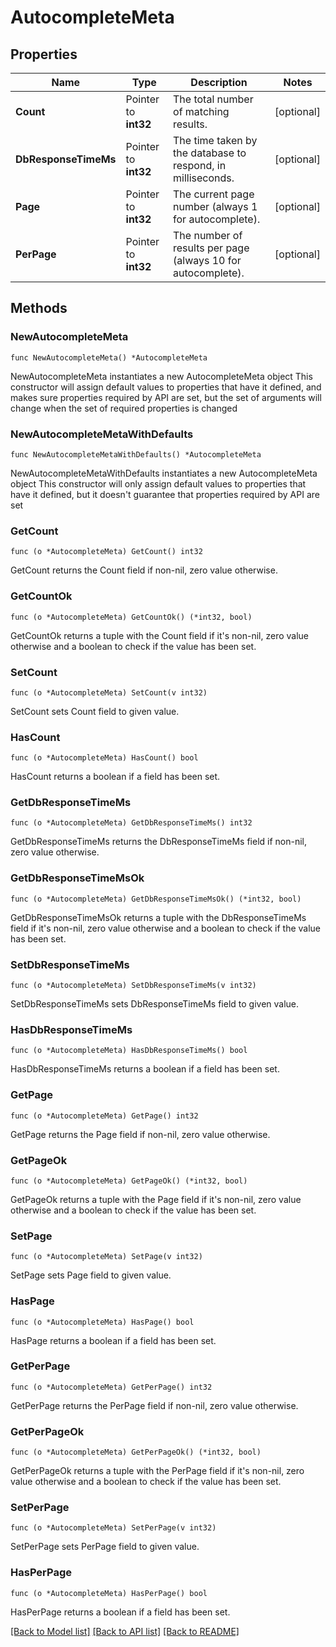 # AutocompleteMeta

## Properties

Name | Type | Description | Notes
------------ | ------------- | ------------- | -------------
**Count** | Pointer to **int32** | The total number of matching results. | [optional] 
**DbResponseTimeMs** | Pointer to **int32** | The time taken by the database to respond, in milliseconds. | [optional] 
**Page** | Pointer to **int32** | The current page number (always 1 for autocomplete). | [optional] 
**PerPage** | Pointer to **int32** | The number of results per page (always 10 for autocomplete). | [optional] 

## Methods

### NewAutocompleteMeta

`func NewAutocompleteMeta() *AutocompleteMeta`

NewAutocompleteMeta instantiates a new AutocompleteMeta object
This constructor will assign default values to properties that have it defined,
and makes sure properties required by API are set, but the set of arguments
will change when the set of required properties is changed

### NewAutocompleteMetaWithDefaults

`func NewAutocompleteMetaWithDefaults() *AutocompleteMeta`

NewAutocompleteMetaWithDefaults instantiates a new AutocompleteMeta object
This constructor will only assign default values to properties that have it defined,
but it doesn't guarantee that properties required by API are set

### GetCount

`func (o *AutocompleteMeta) GetCount() int32`

GetCount returns the Count field if non-nil, zero value otherwise.

### GetCountOk

`func (o *AutocompleteMeta) GetCountOk() (*int32, bool)`

GetCountOk returns a tuple with the Count field if it's non-nil, zero value otherwise
and a boolean to check if the value has been set.

### SetCount

`func (o *AutocompleteMeta) SetCount(v int32)`

SetCount sets Count field to given value.

### HasCount

`func (o *AutocompleteMeta) HasCount() bool`

HasCount returns a boolean if a field has been set.

### GetDbResponseTimeMs

`func (o *AutocompleteMeta) GetDbResponseTimeMs() int32`

GetDbResponseTimeMs returns the DbResponseTimeMs field if non-nil, zero value otherwise.

### GetDbResponseTimeMsOk

`func (o *AutocompleteMeta) GetDbResponseTimeMsOk() (*int32, bool)`

GetDbResponseTimeMsOk returns a tuple with the DbResponseTimeMs field if it's non-nil, zero value otherwise
and a boolean to check if the value has been set.

### SetDbResponseTimeMs

`func (o *AutocompleteMeta) SetDbResponseTimeMs(v int32)`

SetDbResponseTimeMs sets DbResponseTimeMs field to given value.

### HasDbResponseTimeMs

`func (o *AutocompleteMeta) HasDbResponseTimeMs() bool`

HasDbResponseTimeMs returns a boolean if a field has been set.

### GetPage

`func (o *AutocompleteMeta) GetPage() int32`

GetPage returns the Page field if non-nil, zero value otherwise.

### GetPageOk

`func (o *AutocompleteMeta) GetPageOk() (*int32, bool)`

GetPageOk returns a tuple with the Page field if it's non-nil, zero value otherwise
and a boolean to check if the value has been set.

### SetPage

`func (o *AutocompleteMeta) SetPage(v int32)`

SetPage sets Page field to given value.

### HasPage

`func (o *AutocompleteMeta) HasPage() bool`

HasPage returns a boolean if a field has been set.

### GetPerPage

`func (o *AutocompleteMeta) GetPerPage() int32`

GetPerPage returns the PerPage field if non-nil, zero value otherwise.

### GetPerPageOk

`func (o *AutocompleteMeta) GetPerPageOk() (*int32, bool)`

GetPerPageOk returns a tuple with the PerPage field if it's non-nil, zero value otherwise
and a boolean to check if the value has been set.

### SetPerPage

`func (o *AutocompleteMeta) SetPerPage(v int32)`

SetPerPage sets PerPage field to given value.

### HasPerPage

`func (o *AutocompleteMeta) HasPerPage() bool`

HasPerPage returns a boolean if a field has been set.


[[Back to Model list]](../README.md#documentation-for-models) [[Back to API list]](../README.md#documentation-for-api-endpoints) [[Back to README]](../README.md)


